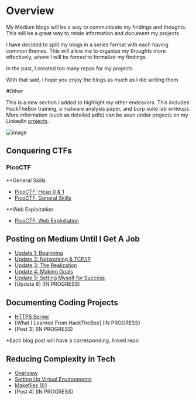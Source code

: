 # Overview

My Medium blogs will be a way to communicate my findings and thoughts. This will be a great way to retain information and document my projects. 

I have decided to split my blogs in a series format with each having common themes. This will allow me to organize my thoughts more effectively, where I will be forced to formalize my findings.

In the past, I created too many repos for my projects.

With that said, I hope you enjoy the blogs as much as I did writing them

#Other

This is a new section I added to highlight my other endeavors. This includes HackTheBox training, a malware analysis paper, and burp suite lab writeups. More information (such as detailed pdfs) can be seen under projects on my LinkedIn [projects](https://www.linkedin.com/in/daniel-yang07/details/projects/?profileId=ACoAADYmwSoBdrHrZK7rptagGMZ1uMyTnNh2qYI).

![image](https://github.com/user-attachments/assets/b0eb6a84-7293-4695-9ce6-cdb435d3a77d)


  
## Conquering CTFs

### PicoCTF

**General Skills
- [PicoCTF: Heap 0 & 1](https://medium.com/@dyang./conquering-ctfs-picoctf-heap-0-18bdf49e914f)
- [PicoCTF: General Skills](https://medium.com/@dyang./conquering-ctfs-picoctf-general-skills-b7624abb0f7a)

**Web Exploitation
- [PicoCTF: Web Exploitation](https://medium.com/@dyang./conquering-ctfs-picoctf-web-exploitation-e897e6f25fce)

## Posting on Medium Until I Get A Job

- [Update 1: Beginning](https://medium.com/@dyang./posting-on-medium-until-i-get-a-security-job-update-1-beginning-294ba5411370)
- [Update 2: Networking & TCP/IP](https://medium.com/@dyang./posting-on-medium-until-i-get-a-job-update-2-networking-tcp-ip-63aed0aef48b)
- [Update 3: The Realization](https://medium.com/@dyang./posting-on-medium-until-i-get-a-job-update-3-the-realization-b1e3884a8821)
- [Update 4: Making Goals](https://medium.com/@dyang./posting-on-medium-until-i-get-a-job-making-goals-815dbb7b5475)
- [Update 5: Setting Myself for Success](https://medium.com/@dyang./posting-on-medium-until-i-get-a-job-update-5-a-routine-for-success-5fc034959c07)
- [Update 6] (IN PROGRESS)

## Documenting Coding Projects
- [HTTPS Server](https://github.com/Dyang0/Secure-HTTP-Server)
- [What I Learned From HackTheBox] (IN PROGRESS)
- [Post 3] (IN PROGRESS)

*Each blog post will have a corresponding, linked repo

## Reducing Complexity in Tech
- [Overview](https://medium.com/@dyang./reducing-complexity-in-tech-overcoming-bad-habits-1960f1802062)
- [Setting Up Virtual Environments](https://medium.com/@dyang./reducing-complexity-in-a-complex-world-virtual-environments-bc51d08f5e80)
- [Makefiles 101](https://medium.com/@dyang./reducing-complexity-in-tech-makefiles-101-01785e945246)
- [Post 4] (IN PROGRESS)

